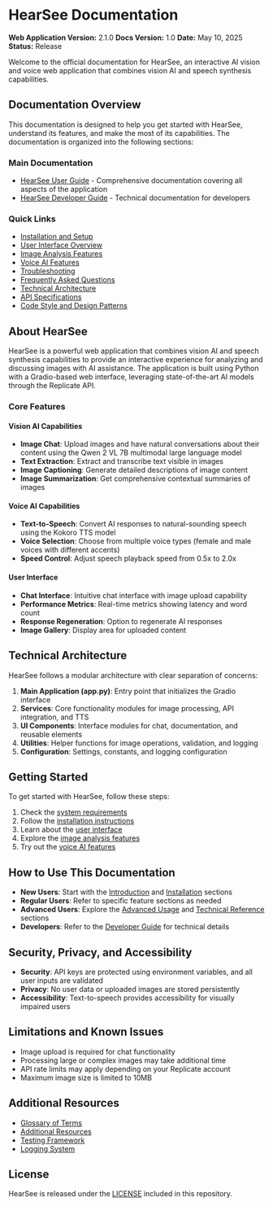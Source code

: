 # HearSee Documentation

**Web Application Version:** 2.1.0
**Docs Version:** 1.0
**Date:** May 10, 2025
**Status:** Release

Welcome to the official documentation for HearSee, an interactive AI vision and voice web application that combines vision AI and speech synthesis capabilities.

## Documentation Overview

This documentation is designed to help you get started with HearSee, understand its features, and make the most of its capabilities. The documentation is organized into the following sections:

### Main Documentation

- [HearSee User Guide](hearsee_user_guide.md) - Comprehensive documentation covering all aspects of the application
- [HearSee Developer Guide](hearsee_dev_guide.md) - Technical documentation for developers

### Quick Links

- [Installation and Setup](hearsee_user_guide.md#2-installation-and-setup)
- [User Interface Overview](hearsee_user_guide.md#3-user-interface-overview)
- [Image Analysis Features](hearsee_user_guide.md#4-image-analysis-features)
- [Voice AI Features](hearsee_user_guide.md#5-voice-ai-features)
- [Troubleshooting](hearsee_user_guide.md#7-troubleshooting)
- [Frequently Asked Questions](hearsee_user_guide.md#8-frequently-asked-questions)
- [Technical Architecture](hearsee_dev_guide.md#1-system-architecture)
- [API Specifications](hearsee_dev_guide.md#2-api-specifications)
- [Code Style and Design Patterns](hearsee_dev_guide.md#11-code-style-and-design-patterns)

## About HearSee

HearSee is a powerful web application that combines vision AI and speech synthesis capabilities to provide an interactive experience for analyzing and discussing images with AI assistance. The application is built using Python with a Gradio-based web interface, leveraging state-of-the-art AI models through the Replicate API.

### Core Features

#### Vision AI Capabilities
- **Image Chat**: Upload images and have natural conversations about their content using the Qwen 2 VL 7B multimodal large language model
- **Text Extraction**: Extract and transcribe text visible in images
- **Image Captioning**: Generate detailed descriptions of image content
- **Image Summarization**: Get comprehensive contextual summaries of images

#### Voice AI Capabilities
- **Text-to-Speech**: Convert AI responses to natural-sounding speech using the Kokoro TTS model
- **Voice Selection**: Choose from multiple voice types (female and male voices with different accents)
- **Speed Control**: Adjust speech playback speed from 0.5x to 2.0x

#### User Interface
- **Chat Interface**: Intuitive chat interface with image upload capability
- **Performance Metrics**: Real-time metrics showing latency and word count
- **Response Regeneration**: Option to regenerate AI responses
- **Image Gallery**: Display area for uploaded content

## Technical Architecture

HearSee follows a modular architecture with clear separation of concerns:

1. **Main Application (app.py)**: Entry point that initializes the Gradio interface
2. **Services**: Core functionality modules for image processing, API integration, and TTS
3. **UI Components**: Interface modules for chat, documentation, and reusable elements
4. **Utilities**: Helper functions for image operations, validation, and logging
5. **Configuration**: Settings, constants, and logging configuration

## Getting Started

To get started with HearSee, follow these steps:

1. Check the [system requirements](hearsee_user_guide.md#14-system-requirements)
2. Follow the [installation instructions](hearsee_user_guide.md#2-installation-and-setup)
3. Learn about the [user interface](hearsee_user_guide.md#3-user-interface-overview)
4. Explore the [image analysis features](hearsee_user_guide.md#4-image-analysis-features)
5. Try out the [voice AI features](hearsee_user_guide.md#5-voice-ai-features)

## How to Use This Documentation

- **New Users**: Start with the [Introduction](hearsee_user_guide.md#1-introduction) and [Installation](hearsee_user_guide.md#2-installation-and-setup) sections
- **Regular Users**: Refer to specific feature sections as needed
- **Advanced Users**: Explore the [Advanced Usage](hearsee_user_guide.md#6-advanced-usage) and [Technical Reference](hearsee_user_guide.md#11-technical-reference) sections
- **Developers**: Refer to the [Developer Guide](hearsee_dev_guide.md) for technical details

## Security, Privacy, and Accessibility

- **Security**: API keys are protected using environment variables, and all user inputs are validated
- **Privacy**: No user data or uploaded images are stored persistently
- **Accessibility**: Text-to-speech provides accessibility for visually impaired users

## Limitations and Known Issues

- Image upload is required for chat functionality
- Processing large or complex images may take additional time
- API rate limits may apply depending on your Replicate account
- Maximum image size is limited to 10MB

## Additional Resources

- [Glossary of Terms](hearsee_user_guide.md#12-glossary-of-terms)
- [Additional Resources](hearsee_user_guide.md#13-additional-resources)
- [Testing Framework](documentation_summary.md#testing-framework)
- [Logging System](documentation_summary.md#logging-system)

## License

HearSee is released under the [LICENSE](LICENSE) included in this repository.